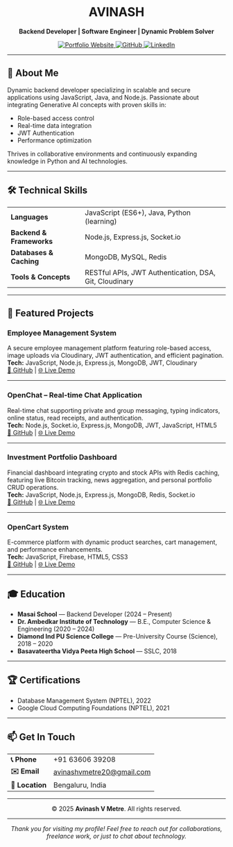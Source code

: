 <!--
README.md - Modern Portfolio for Avinash V Metre
-->

<h1 align="center">AVINASH</h1>
<p align="center">
  <strong>Backend Developer | Software Engineer | Dynamic Problem Solver</strong>
</p>

<p align="center">
  <a href="https://avinashvmetre20.netlify.app/" target="_blank" rel="noopener noreferrer">
    <img alt="Portfolio Website" src="https://img.shields.io/badge/Portfolio-Website-blue?logo=about-dot-me&style=for-the-badge" />
  </a>
  <a href="https://github.com/Avinashvmetre20" target="_blank" rel="noopener noreferrer">
    <img alt="GitHub" src="https://img.shields.io/badge/GitHub-Avinashvmetre20-black?logo=github&style=for-the-badge" />
  </a>
  <a href="https://www.linkedin.com/in/avinashvmetre20/" target="_blank" rel="noopener noreferrer">
    <img alt="LinkedIn" src="https://img.shields.io/badge/LinkedIn-Avinash-blue?logo=linkedin&style=for-the-badge" />
  </a>
</p>

---

## 👋 About Me

Dynamic backend developer specializing in scalable and secure applications using JavaScript, Java, and Node.js. Passionate about integrating Generative AI concepts with proven skills in:

- Role-based access control
- Real-time data integration
- JWT Authentication
- Performance optimization

Thrives in collaborative environments and continuously expanding knowledge in Python and AI technologies.

---

## 🛠️ Technical Skills

<table>
  <tr>
    <td><strong>Languages</strong></td>
    <td>JavaScript (ES6+), Java, Python (learning)</td>
  </tr>
  <tr>
    <td><strong>Backend & Frameworks</strong></td>
    <td>Node.js, Express.js, Socket.io</td>
  </tr>
  <tr>
    <td><strong>Databases & Caching</strong></td>
    <td>MongoDB, MySQL, Redis</td>
  </tr>
  <tr>
    <td><strong>Tools & Concepts</strong></td>
    <td>RESTful APIs, JWT Authentication, DSA, Git, Cloudinary</td>
  </tr>
</table>

---

## 🚀 Featured Projects

### Employee Management System    
A secure employee management platform featuring role-based access, image uploads via Cloudinary, JWT authentication, and efficient pagination.  
**Tech:** JavaScript, Node.js, Express.js, MongoDB, JWT, Cloudinary  
[🔗 GitHub](https://github.com/Avinashvmetre20/Employee-management-syatem) | [🌐 Live Demo](https://employeem.netlify.app/)

---

### OpenChat – Real-time Chat Application  
Real-time chat supporting private and group messaging, typing indicators, online status, read receipts, and authentication.  
**Tech:** Node.js, Socket.io, Express.js, MongoDB, JWT, JavaScript, HTML5  
[🔗 GitHub](https://github.com/Avinashvmetre20/OpenChat) | [🌐 Live Demo](https://openchat-5ft3.onrender.com/)

---

### Investment Portfolio Dashboard  
Financial dashboard integrating crypto and stock APIs with Redis caching, featuring live Bitcoin tracking, news aggregation, and personal portfolio CRUD operations.  
**Tech:** JavaScript, Node.js, Express.js, MongoDB, Redis, Socket.io  
[🔗 GitHub](https://github.com/Avinashvmetre20/B43_WEB_197_Web-Project-192) | [🌐 Live Demo](https://b43-web-197-web-project-192.onrender.com/)

---

### OpenCart System  
E-commerce platform with dynamic product searches, cart management, and performance enhancements.  
**Tech:** JavaScript, Firebase, HTML5, CSS3  
[🔗 GitHub](https://github.com/Avinashvmetre20/eCart) | [🌐 Live Demo](https://opencart1.netlify.app/)

---

## 🎓 Education

- **Masai School** — Backend Developer (2024 – Present)  
- **Dr. Ambedkar Institute of Technology** — B.E., Computer Science & Engineering (2020 – 2024)  
- **Diamond Ind PU Science College** — Pre-University Course (Science), 2018 – 2020  
- **Basavateertha Vidya Peeta High School** — SSLC, 2018  

---

## 🏆 Certifications

- Database Management System (NPTEL), 2022  
- Google Cloud Computing Foundations (NPTEL), 2021  

---

## 📫 Get In Touch

<table>
  <tr>
    <td><strong>📞 Phone</strong></td>
    <td>+91 63606 39208</td>
  </tr>
  <tr>
    <td><strong>✉️ Email</strong></td>
    <td><a href="mailto:avinashvmetre20@gmail.com">avinashvmetre20@gmail.com</a></td>
  </tr>
  <tr>
    <td><strong>📍 Location</strong></td>
    <td>Bengaluru, India</td>
  </tr>
</table>

---

<p align="center">© 2025 <strong>Avinash V Metre</strong>. All rights reserved.</p>

---

<p align="center">
  <em>Thank you for visiting my profile! Feel free to reach out for collaborations, freelance work, or just to chat about technology.</em>
</p>
